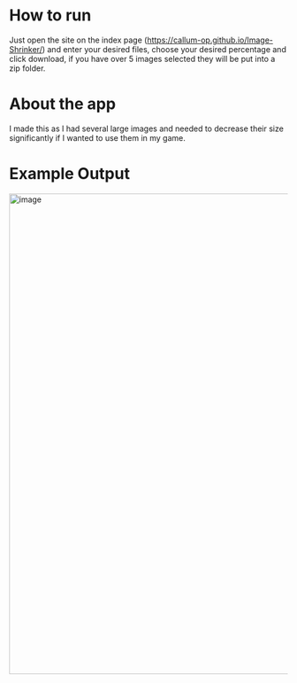 # How to run
Just open the site on the index page (https://callum-op.github.io/Image-Shrinker/) and enter your desired files, choose your desired percentage and click download, 
if you have over 5 images selected they will be put into a zip folder.

# About the app
I made this as I had several large images and needed to decrease their size significantly if I wanted to use them in my game.

# Example Output
<img width="1880" height="868" alt="image" src="https://github.com/user-attachments/assets/2f1d3191-dd66-47f7-bc00-dfd929d1795b" />
